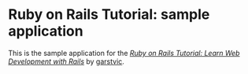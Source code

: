 # Ruby on Rails Tutorial: sample application
This is the sample application for the
[*Ruby on Rails Tutorial:
Learn Web Development with Rails*](http://www.railstutorial.org/)
by [garstvic](http://www.github.com/garstvic).
